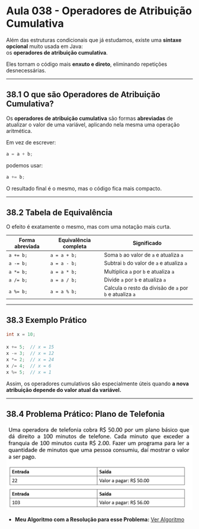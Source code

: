 # Aula 038 - Operadores de Atribuição Cumulativa

Além das estruturas condicionais que já estudamos, existe uma **sintaxe opcional** muito usada em Java:  
os **operadores de atribuição cumulativa**.  

Eles tornam o código mais **enxuto e direto**, eliminando repetições desnecessárias.

---

## 38.1 O que são Operadores de Atribuição Cumulativa?

Os **operadores de atribuição cumulativa** são formas **abreviadas** de atualizar o valor de uma variável, aplicando nela mesma uma operação aritmética.  

Em vez de escrever:
```java
a = a + b;
```

podemos usar:
```java
a += b;
```

O resultado final é o mesmo, mas o código fica mais compacto.

---

## 38.2 Tabela de Equivalência

O efeito é exatamente o mesmo, mas com uma notação mais curta.

| Forma abreviada | Equivalência completa | Significado                                          |
| --------------- | --------------------- | ---------------------------------------------------- |
| `a += b;`       | `a = a + b;`          | Soma `b` ao valor de `a` e atualiza `a`                          |
| `a -= b;`       | `a = a - b;`          | Subtrai `b` do valor de `a` e atualiza `a`                        |
| `a *= b;`       | `a = a * b;`          | Multiplica `a` por `b` e atualiza `a`                   |
| `a /= b;`       | `a = a / b;`          | Divide `a` por `b` e atualiza `a`                        |
| `a %= b;`       | `a = a % b;`          | Calcula o resto da divisão de `a` por `b` e atualiza `a`|

---

## 38.3 Exemplo Prático

```java
int x = 10;

x += 5;  // x = 15
x -= 3;  // x = 12
x *= 2;  // x = 24
x /= 4;  // x = 6
x %= 5;  // x = 1
```

Assim, os operadores cumulativos são especialmente úteis quando **a nova atribuição depende do valor atual da variável.**

---

## 38.4 Problema Prático: Plano de Telefonia

![problema_plano_telefonia](../../../imagens/imagem_aula038_problema_plano_telefonia.png)

- **Meu Algoritmo com a Resolução para esse Problema:** [Ver Algoritmo](../../../workspace/aula038_problema01_plano_telefonia/src/Main.java)
